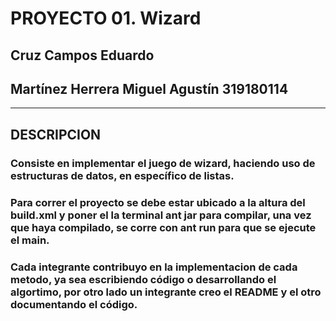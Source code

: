 # PROYECTO 01. Wizard
## Cruz Campos Eduardo
## Martínez Herrera Miguel Agustín              319180114

- - - -

## DESCRIPCION
### Consiste en implementar el juego de wizard, haciendo uso de estructuras de datos, en específico de listas.
### Para correr el proyecto se debe estar ubicado a la altura del build.xml y poner el la terminal ant jar para compilar, una vez que haya compilado, se corre con ant run para que se ejecute el main.
### Cada integrante contribuyo en la implementacion de cada metodo, ya sea escribiendo código o desarrollando el algortimo, por otro lado un integrante creo el README y el otro documentando el código.
